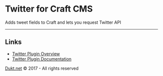 # Twitter for Craft CMS

Adds tweet fields to Craft and lets you request Twitter API

-------------------------------------------

## Links

- [Twitter Plugin Overview](https://dukt.net/twitter/)
- [Twitter Plugin Documentation](https://dukt.net/twitter/docs)

[Dukt.net](https://dukt.net/) © 2017 - All rights reserved